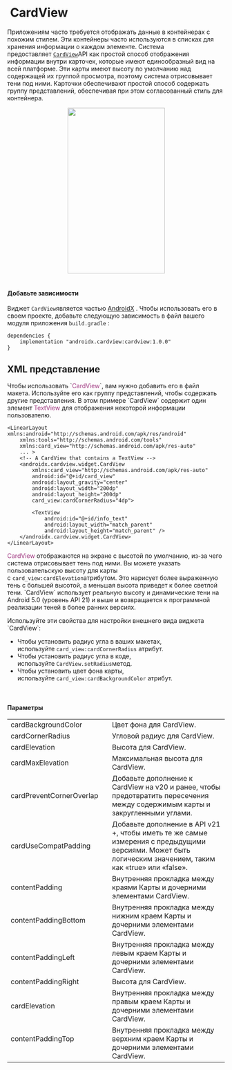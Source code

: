 <h1> CardView</h1>

<p>Приложениям часто требуется отображать данные в контейнерах с похожим стилем. Эти контейнеры часто используются в списках для хранения информации о каждом элементе. Система предоставляет <a href="https://developer.android.com/reference/androidx/cardview/widget/CardView" rel="noopener noreferrer nofollow"><code>CardView</code></a>API как простой способ отображения информации внутри карточек, которые имеют единообразный вид на всей платформе. Эти карты имеют высоту по умолчанию над содержащей их группой просмотра, поэтому система отрисовывает тени под ними. Карточки обеспечивают простой способ содержать группу представлений, обеспечивая при этом согласованный стиль для контейнера.</p>

<p style="text-align: center;"><img alt="" height="383" src="https://developer.android.com/design/material/images/card_travel.png" width="225"></p>

<h4><br>
Добавьте зависимости</h4>

<p>Виджет <code>CardView</code>является частью <a href="https://developer.android.com/jetpack/androidx" rel="noopener noreferrer nofollow">AndroidX</a> . Чтобы использовать его в своем проекте, добавьте следующую зависимость в файл вашего модуля приложения <code>build.gradle</code> :</p>

<pre><code>dependencies {
    implementation "androidx.cardview:cardview:1.0.0"
}</code></pre>

<h2>XML представление</h2>

<p>Чтобы использовать `<span style="color: #a03881;">CardView</span>`, вам нужно добавить его в файл макета. Используйте его как группу представлений, чтобы содержать другие представления. В этом примере `CardView` содержит один элемент <span style="color: #a03881;">TextView</span> для отображения некоторой информации пользователю.</p>

<pre><code>&lt;LinearLayout xmlns:android="http://schemas.android.com/apk/res/android"
    xmlns:tools="http://schemas.android.com/tools"
    xmlns:card_view="http://schemas.android.com/apk/res-auto"
    ... &gt;
    &lt;!-- A CardView that contains a TextView --&gt;
    &lt;androidx.cardview.widget.CardView
        xmlns:card_view="http://schemas.android.com/apk/res-auto"
        android:id="@+id/card_view"
        android:layout_gravity="center"
        android:layout_width="200dp"
        android:layout_height="200dp"
        card_view:cardCornerRadius="4dp"&gt;

        &lt;TextView
            android:id="@+id/info_text"
            android:layout_width="match_parent"
            android:layout_height="match_parent" /&gt;
    &lt;/androidx.cardview.widget.CardView&gt;
&lt;/LinearLayout&gt;</code></pre>

<p><span style="color: #a03881;">CardView</span> отображаются на экране с высотой по умолчанию, из-за чего система отрисовывает тень под ними. Вы можете указать пользовательскую высоту для карты с <code>card_view:cardElevation</code>атрибутом. Это нарисует более выраженную тень с большей высотой, а меньшая высота приведет к более светлой тени. `CardView` использует реальную высоту и динамические тени на Android 5.0 (уровень API 21) и выше и возвращается к программной реализации теней в более ранних версиях.</p>

<p>Используйте эти свойства для настройки внешнего вида виджета `CardView`:</p>

<ul>
	<li>Чтобы установить радиус угла в ваших макетах, используйте <code>card_view:cardCornerRadius</code> атрибут.</li>
	<li>Чтобы установить радиус угла в коде, используйте <code>CardView.setRadius</code>метод.</li>
	<li>Чтобы установить цвет фона карты, используйте <code>card_view:cardBackgroundColor</code> атрибут.</li>
</ul>

<p> </p>

<h4>Параметры</h4>

<table>
	<tbody>
		<tr>
			<td>cardBackgroundColor</td>
			<td>Цвет фона для CardView.</td>
		</tr>
		<tr>
			<td>cardCornerRadius</td>
			<td>Угловой радиус для CardView.</td>
		</tr>
		<tr>
			<td>cardElevation</td>
			<td>Высота для CardView.</td>
		</tr>
		<tr>
			<td>cardMaxElevation</td>
			<td>Максимальная высота для CardView.</td>
		</tr>
		<tr>
			<td>cardPreventCornerOverlap</td>
			<td>Добавьте дополнение к CardView на v20 и ранее, чтобы предотвратить пересечения между содержимым карты и закругленными углами.</td>
		</tr>
		<tr>
			<td>cardUseCompatPadding</td>
			<td>Добавьте дополнение в API v21 +, чтобы иметь те же самые измерения с предыдущими версиями. Может быть логическим значением, таким как «true» или «false».</td>
		</tr>
		<tr>
			<td>contentPadding</td>
			<td>Внутренняя прокладка между краями Карты и дочерними элементами CardView.</td>
		</tr>
		<tr>
			<td>contentPaddingBottom</td>
			<td>Внутренняя прокладка между нижним краем Карты и дочерними элементами CardView.</td>
		</tr>
		<tr>
			<td>contentPaddingLeft</td>
			<td>Внутренняя прокладка между левым краем Карты и дочерними элементами CardView.</td>
		</tr>
		<tr>
			<td>contentPaddingRight</td>
			<td>Высота для CardView.</td>
		</tr>
		<tr>
			<td>cardElevation</td>
			<td>Внутренняя прокладка между правым краем Карты и дочерними элементами CardView.</td>
		</tr>
		<tr>
			<td>contentPaddingTop                                              </td>
			<td>Внутренняя прокладка между верхним краем Карты и дочерними элементами CardView.</td>
		</tr>
	</tbody>
</table>